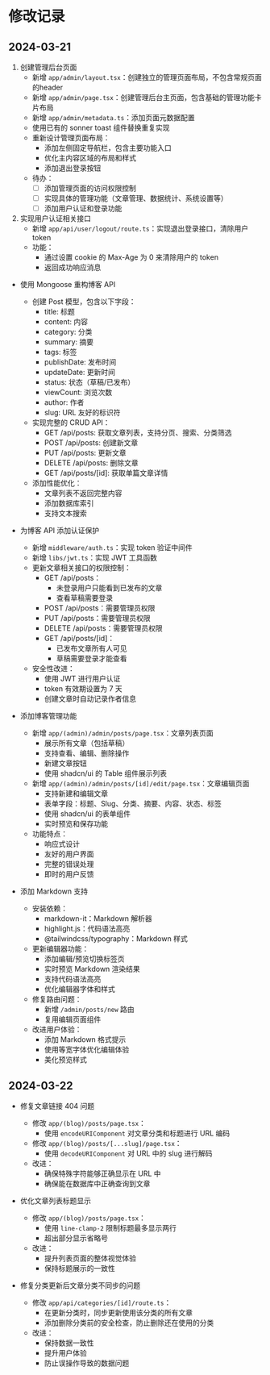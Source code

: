 # 修改记录

## 2024-03-21
1. 创建管理后台页面
   - 新增 `app/admin/layout.tsx`：创建独立的管理页面布局，不包含常规页面的header
   - 新增 `app/admin/page.tsx`：创建管理后台主页面，包含基础的管理功能卡片布局
   - 新增 `app/admin/metadata.ts`：添加页面元数据配置
   - 使用已有的 sonner toast 组件替换重复实现
   - 重新设计管理页面布局：
     - 添加左侧固定导航栏，包含主要功能入口
     - 优化主内容区域的布局和样式
     - 添加退出登录按钮
   - 待办：
     - [ ] 添加管理页面的访问权限控制
     - [ ] 实现具体的管理功能（文章管理、数据统计、系统设置等）
     - [ ] 添加用户认证和登录功能 

2. 实现用户认证相关接口
   - 新增 `app/api/user/logout/route.ts`：实现退出登录接口，清除用户token
   - 功能：
     - 通过设置 cookie 的 Max-Age 为 0 来清除用户的 token
     - 返回成功响应消息 

- 使用 Mongoose 重构博客 API
  - 创建 Post 模型，包含以下字段：
    - title: 标题
    - content: 内容
    - category: 分类
    - summary: 摘要
    - tags: 标签
    - publishDate: 发布时间
    - updateDate: 更新时间
    - status: 状态（草稿/已发布）
    - viewCount: 浏览次数
    - author: 作者
    - slug: URL 友好的标识符
  - 实现完整的 CRUD API：
    - GET /api/posts: 获取文章列表，支持分页、搜索、分类筛选
    - POST /api/posts: 创建新文章
    - PUT /api/posts: 更新文章
    - DELETE /api/posts: 删除文章
    - GET /api/posts/[id]: 获取单篇文章详情
  - 添加性能优化：
    - 文章列表不返回完整内容
    - 添加数据库索引
    - 支持文本搜索 

- 为博客 API 添加认证保护
  - 新增 `middleware/auth.ts`：实现 token 验证中间件
  - 新增 `libs/jwt.ts`：实现 JWT 工具函数
  - 更新文章相关接口的权限控制：
    - GET /api/posts：
      - 未登录用户只能看到已发布的文章
      - 查看草稿需要登录
    - POST /api/posts：需要管理员权限
    - PUT /api/posts：需要管理员权限
    - DELETE /api/posts：需要管理员权限
    - GET /api/posts/[id]：
      - 已发布文章所有人可见
      - 草稿需要登录才能查看
  - 安全性改进：
    - 使用 JWT 进行用户认证
    - token 有效期设置为 7 天
    - 创建文章时自动记录作者信息 

- 添加博客管理功能
  - 新增 `app/(admin)/admin/posts/page.tsx`：文章列表页面
    - 展示所有文章（包括草稿）
    - 支持查看、编辑、删除操作
    - 新建文章按钮
    - 使用 shadcn/ui 的 Table 组件展示列表
  - 新增 `app/(admin)/admin/posts/[id]/edit/page.tsx`：文章编辑页面
    - 支持新建和编辑文章
    - 表单字段：标题、Slug、分类、摘要、内容、状态、标签
    - 使用 shadcn/ui 的表单组件
    - 实时预览和保存功能
  - 功能特点：
    - 响应式设计
    - 友好的用户界面
    - 完整的错误处理
    - 即时的用户反馈 

- 添加 Markdown 支持
  - 安装依赖：
    - markdown-it：Markdown 解析器
    - highlight.js：代码语法高亮
    - @tailwindcss/typography：Markdown 样式
  - 更新编辑器功能：
    - 添加编辑/预览切换标签页
    - 实时预览 Markdown 渲染结果
    - 支持代码语法高亮
    - 优化编辑器字体和样式
  - 修复路由问题：
    - 新增 `/admin/posts/new` 路由
    - 复用编辑页面组件
  - 改进用户体验：
    - 添加 Markdown 格式提示
    - 使用等宽字体优化编辑体验
    - 美化预览样式 

## 2024-03-22
- 修复文章链接 404 问题
  - 修改 `app/(blog)/posts/page.tsx`：
    - 使用 `encodeURIComponent` 对文章分类和标题进行 URL 编码
  - 修改 `app/(blog)/posts/[...slug]/page.tsx`：
    - 使用 `decodeURIComponent` 对 URL 中的 slug 进行解码
  - 改进：
    - 确保特殊字符能够正确显示在 URL 中
    - 确保能在数据库中正确查询到文章 

- 优化文章列表标题显示
  - 修改 `app/(blog)/posts/page.tsx`：
    - 使用 `line-clamp-2` 限制标题最多显示两行
    - 超出部分显示省略号
  - 改进：
    - 提升列表页面的整体视觉体验
    - 保持标题展示的一致性 

- 修复分类更新后文章分类不同步的问题
  - 修改 `app/api/categories/[id]/route.ts`：
    - 在更新分类时，同步更新使用该分类的所有文章
    - 添加删除分类前的安全检查，防止删除还在使用的分类
  - 改进：
    - 保持数据一致性
    - 提升用户体验
    - 防止误操作导致的数据问题 